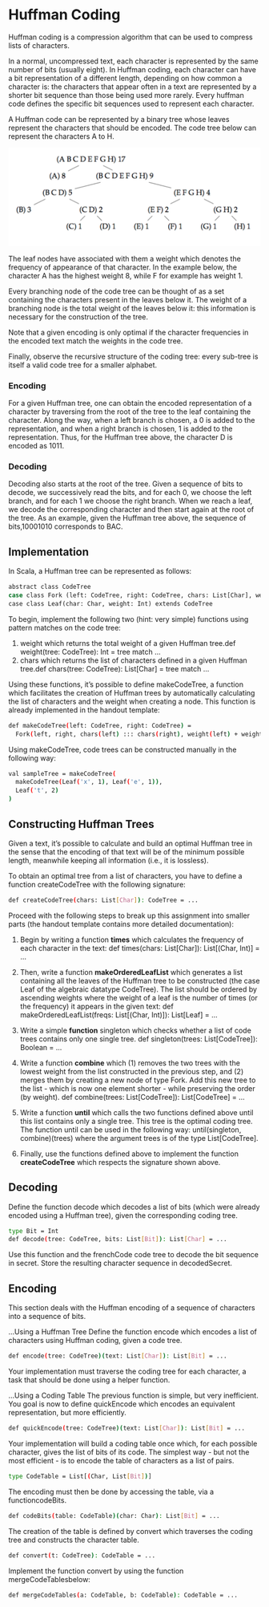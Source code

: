 # Huffman Coding

Huffman coding is a compression algorithm that can be used to compress lists of characters.

In a normal, uncompressed text, each character is represented by the same number of bits (usually
eight). In Huffman coding, each character can have a bit representation of a different length,
depending on how common a character is: the characters that appear often in a text are represented
by a shorter bit sequence than those being used more rarely. Every huffman code defines the specific
bit sequences used to represent each character.

A Huffman code can be represented by a binary tree whose leaves represent the characters that should
be encoded. The code tree below can represent the characters A to H.

<img class="img" src="./assests/huffman-code.png">


The leaf nodes have associated with them a weight which denotes the frequency of appearance of that
character. In the example below, the character A has the highest weight 8, while F for example has
weight 1.

Every branching node of the code tree can be thought of as a set containing the characters present
in the leaves below it. The weight of a branching node is the total weight of the leaves below it:
this information is necessary for the construction of the tree.

Note that a given encoding is only optimal if the character frequencies in the encoded text match
the weights in the code tree.

Finally, observe the recursive structure of the coding tree: every sub-tree is itself a valid code
tree for a smaller alphabet.

### Encoding

For a given Huffman tree, one can obtain the encoded representation of a character by
traversing from the root of the tree to the leaf containing the character. Along the way, when a
left branch is chosen, a 0 is added to the representation, and when a right branch is chosen, 1 is
added to the representation. Thus, for the Huffman tree above, the character D is encoded as 1011.

### Decoding

Decoding also starts at the root of the tree. Given a sequence of bits to decode, we
successively read the bits, and for each 0, we choose the left branch, and for each 1 we choose the
right branch. When we reach a leaf, we decode the corresponding character and then start again at
the root of the tree. As an example, given the Huffman tree above, the sequence of bits,10001010
corresponds to BAC.

## Implementation

In Scala, a Huffman tree can be represented as follows:

```bash
abstract class CodeTree
case class Fork (left: CodeTree, right: CodeTree, chars: List[Char], weight: Int) extends CodeTree
case class Leaf(char: Char, weight: Int) extends CodeTree
```

To begin, implement the following two (hint: very simple) functions using pattern matches on
the code tree:

1. weight which returns the total weight of a given Huffman tree.def weight(tree: CodeTree): Int = tree
match ...
2. chars which returns the list of characters defined in a given Huffman tree.def
chars(tree: CodeTree): List[Char] = tree match ...

Using these functions, it’s possible to define makeCodeTree, a function which facilitates the
creation of Huffman trees by automatically calculating the list of characters and the weight when
creating a node. This function is already implemented in the handout template:

```bash
def makeCodeTree(left: CodeTree, right: CodeTree) =
  Fork(left, right, chars(left) ::: chars(right), weight(left) + weight(right))
```

Using makeCodeTree, code trees can be constructed manually in the following way:

```bash
val sampleTree = makeCodeTree(
  makeCodeTree(Leaf('x', 1), Leaf('e', 1)),
  Leaf('t', 2)
)
```

## Constructing Huffman Trees

Given a text, it’s possible to calculate and build an optimal
Huffman tree in the sense that the encoding of that text will be of the minimum possible length,
meanwhile keeping all information (i.e., it is lossless).

To obtain an optimal tree from a list of characters, you have to define a function createCodeTree
with the following signature:

```bash
def createCodeTree(chars: List[Char]): CodeTree = ...
```

Proceed with the following steps to break up this assignment into smaller parts (the handout
template contains more detailed documentation):

1. Begin by writing a function **times** which calculates the frequency of each character in the
   text: def times(chars: List[Char]): List[(Char, Int)] = ...

2. Then, write a function **makeOrderedLeafList** which generates a list containing all the leaves
   of the Huffman tree to be constructed (the case Leaf of the algebraic datatype CodeTree). The
   list should be ordered by ascending weights where the weight of a leaf is the number of times (or
   the frequency) it appears in the given text: def makeOrderedLeafList(freqs: List[(Char, Int)]):
   List[Leaf] = ...

3. Write a simple **function** singleton which checks whether a list of code trees contains only one
   single tree. def singleton(trees: List[CodeTree]): Boolean = ...

4. Write a function **combine** which (1) removes the two trees with the lowest weight from the list
   constructed in the previous step, and (2) merges them by creating a new node of type Fork. Add
   this new tree to the list - which is now one element shorter - while preserving the order (by
   weight). def combine(trees: List[CodeTree]): List[CodeTree] = ...

5. Write a function **until** which calls the two functions defined above until this list contains only
   a single tree. This tree is the optimal coding tree. The function until can be used in the
   following way: until(singleton, combine)(trees) where the argument trees is of the type
   List[CodeTree].

6. Finally, use the functions defined above to implement the function
   **createCodeTree** which respects the signature shown above.

## Decoding

Define the function decode which decodes a list of bits (which were already encoded using a Huffman
tree), given the corresponding coding tree.

```bash
type Bit = Int
def decode(tree: CodeTree, bits: List[Bit]): List[Char] = ...
```

Use this function and the frenchCode code tree to decode the bit sequence in secret. Store the
resulting character sequence in decodedSecret.

## Encoding

This section deals with the Huffman encoding of a sequence of characters into a sequence of
bits.

…Using a Huffman Tree Define the function encode which encodes a list of characters using Huffman
coding, given a code tree.

```bash
def encode(tree: CodeTree)(text: List[Char]): List[Bit] = ...
```

Your implementation must traverse the coding tree for each character, a task that should be
done using a helper function.

…Using a Coding Table The previous function is simple, but very inefficient. You goal is now to
define quickEncode which encodes an equivalent representation, but more efficiently.

```bash
def quickEncode(tree: CodeTree)(text: List[Char]): List[Bit] = ...
```

Your implementation will build a coding table once which, for each possible character, gives
the list of bits of its code. The simplest way - but not the most efficient - is to encode the table
of characters as a list of pairs.

```bash
type CodeTable = List[(Char, List[Bit])]
```

The encoding must then be done by accessing the table, via a functioncodeBits.

```bash
def codeBits(table: CodeTable)(char: Char): List[Bit] = ...
```

The creation of the table is defined by convert which traverses the coding tree and constructs
the character table.

```bash
def convert(t: CodeTree): CodeTable = ...
```

Implement the function convert by using the function mergeCodeTablesbelow:

```bash
def mergeCodeTables(a: CodeTable, b: CodeTable): CodeTable = ...
```
